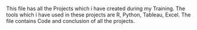 This file has all the Projects which i have created during my Training. The tools which i have used in these projects are R, Python, Tableau, Excel. The file contains Code and 
conclusion of all the projects.
